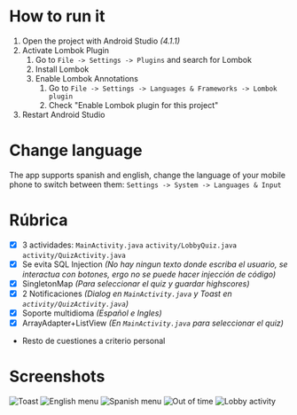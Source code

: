 # How to run it

1. Open the project with Android Studio _(4.1.1)_
2. Activate Lombok Plugin
   1. Go to `File -> Settings -> Plugins` and search for Lombok
   2. Install Lombok
   3. Enable Lombok Annotations
      1. Go to `File -> Settings -> Languages & Frameworks -> Lombok plugin`
      2. Check "Enable Lombok plugin for this project"
3. Restart Android Studio

# Change language

The app supports spanish and english, change the language of your mobile phone to switch between them: `Settings -> System -> Languages & Input`

# Rúbrica
- [x] 3 actividades: `MainActivity.java` `activity/LobbyQuiz.java` `activity/QuizActivity.java`
- [X] Se evita SQL Injection _(No hay ningun texto donde escriba el usuario, se interactua con botones, ergo no se puede hacer injección de código)_
- [x] SingletonMap _(Para seleccionar el quiz y guardar highscores)_
- [x] 2 Notificaciones _(Dialog en `MainActivity.java` y Toast en `activity/QuizActivity.java`)_
- [X] Soporte multidioma _(Español e Ingles)_
- [X] ArrayAdapter+ListView _(En `MainActivity.java` para seleccionar el quiz)_
- Resto de cuestiones a criterio personal
# Screenshots

![Toast](./screenshots/toastMessage.png)
![English menu](./screenshots/mainMenu_en.png)
![Spanish menu](./screenshots/mainMenu_es.png)
![Out of time](./screenshots/outOfTime.png)
![Lobby activity](./screenshots/lobbyActivity.png)